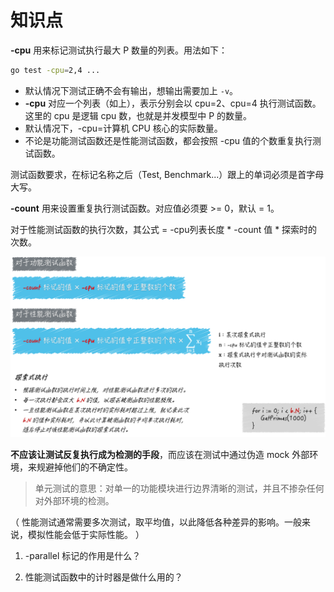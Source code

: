 # 知识点

**-cpu** 用来标记测试执行最大 P 数量的列表。用法如下：
```bash
go test -cpu=2,4 ...
```
- 默认情况下测试正确不会有输出，想输出需要加上 `-v`。
- **-cpu** 对应一个列表（如上），表示分别会以 cpu=2、cpu=4 执行测试函数。这里的 cpu 是逻辑 cpu 数，也就是并发模型中 P 的数量。
- 默认情况下，-cpu=计算机 CPU 核心的实际数量。
- 不论是功能测试函数还是性能测试函数，都会按照 -cpu 值的个数重复执行测试函数。

测试函数要求，在标记名称之后（Test, Benchmark...）跟上的单词必须是首字母大写。

**-count** 用来设置重复执行测试函数。对应值必须要 >= 0，默认 = 1。

对于性能测试函数的执行次数，其公式 = -cpu列表长度 * -count 值 * 探索时的次数。

![](/025/png/8dc543c7ac67dca3dae3eebc53067c56.png)

**不应该让测试反复执行成为检测的手段**，而应该在测试中通过伪造 mock 外部环境，来规避掉他们的不确定性。

>单元测试的意思：对单一的功能模块进行边界清晰的测试，并且不掺杂任何对外部环境的检测。

（
性能测试通常需要多次测试，取平均值，以此降低各种差异的影响。一般来说，模拟性能会低于实际性能。
）

1. -parallel 标记的作用是什么？

2. 性能测试函数中的计时器是做什么用的？